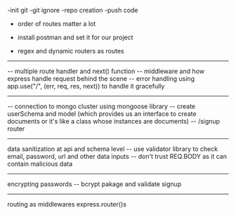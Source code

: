 -init git
-git ignore
-repo creation
-push code


- order of routes matter a lot

- install postman and set it for our project 
- regex and dynamic routers as routes
---------------------------------------------------
-- multiple route handler and next() function
-- middleware and how express handle request behind the scene
-- error handling using app.use("/", (err, req, res, next)) to handle it gracefully 

-----------------------------------------------------
-- connection to mongo cluster using mongoose library
-- create userSchema and model (which provides us an interface to create documents or it's like a class whose instances are documents)
-- /signup router

----------------------------------------------------
data sanitization  at api and schema level
-- use validator library to check email, password, url and other data inputs
-- don't trust REQ.BODY as it can contain malicious data

---------------------------------------------------
encrypting passwords -- bcrypt pakage and validate signup 

___________________________________________________
routing as middlewares express.router()s

